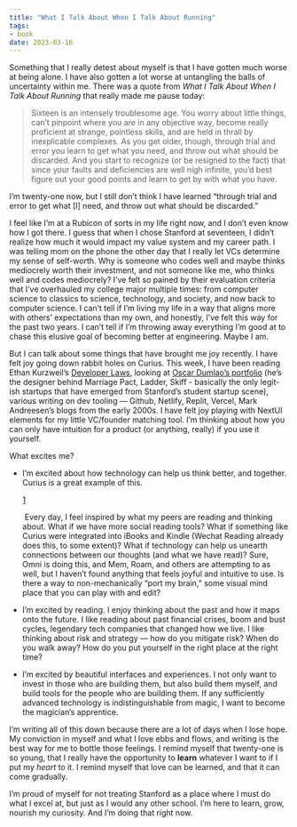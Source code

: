 ```yaml
---
title: "What I Talk About When I Talk About Running"
tags:
- book
date: 2023-03-16
---
```

Something that I really detest about myself is that I have gotten much worse at being alone. I have also gotten a lot worse at untangling the balls of uncertainty within me. There was a quote from _What I Talk About When I Talk About Running_ that really made me pause today:

> Sixteen is an intensely troublesome age. You worry about little things, can’t pinpoint where you are in any objective way, become really proficient at strange, pointless skills, and are held in thrall by inexplicable complexes. As you get older, though, through trial and error you learn to get what you need, and throw out what should be discarded. And you start to recognize (or be resigned to the fact) that since your faults and deficiencies are well nigh infinite, you’d best figure out your good points and learn to get by with what you have.

I’m twenty-one now, but I still don’t think I have learned “through trial and error to get what [I] need, and throw out what should be discarded.”

I feel like I’m at a Rubicon of sorts in my life right now, and I don’t even know how I got there. I guess that when I chose Stanford at seventeen, I didn’t realize how much it would impact my value system and my career path. I was telling mom on the phone the other day that I really let VCs determine my sense of self-worth. Why is someone who codes well and maybe thinks mediocrely worth their investment, and not someone like me, who thinks well and codes mediocrely? I’ve felt so pained by their evaluation criteria that I’ve overhauled my college major multiple times: from computer science to classics to science, technology, and society, and now back to computer science. I can’t tell if I’m living my life in a way that aligns more with others’ expectations than my own, and honestly, I’ve felt this way for the past two years. I can’t tell if I’m throwing away everything I’m good at to chase this elusive goal of becoming better at engineering. Maybe I am.

But I can talk about some things that have brought me joy recently. I have felt joy going down rabbit holes on Curius. This week, I have been reading Ethan Kurzweil’s [Developer Laws](https://www.bvp.com/atlas/developer-laws-2019?curius=2055), looking at [Oscar Dumlao’s portfolio](https://www.bvp.com/atlas/developer-laws-2019?curius=2055) (he’s the designer behind Marriage Pact, Ladder, Skiff - basically the only legit-ish startups that have emerged from Stanford’s student startup scene), various writing on dev tooling — Github, Netlify, Replit, Vercel, Mark Andreesen’s blogs from the early 2000s. I have felt joy playing with NextUI elements for my little VC/founder matching tool. I’m thinking about how you can only have intuition for a product (or anything, really) if you use it yourself.

What excites me?

-   I’m excited about how technology can help us think better, and together. Curius is a great example of this.
    
    [1](https://lindasbookshelf.substack.com/p/what-i-talk-about-when-i-talk-about#footnote-1-107489660)
    
     Every day, I feel inspired by what my peers are reading and thinking about. What if we have more social reading tools? What if something like Curius were integrated into iBooks and Kindle (Wechat Reading already does this, to some extent)? What if technology can help us unearth connections between our thoughts (and what we have read)? Sure, Omni is doing this, and Mem, Roam, and others are attempting to as well, but I haven’t found anything that feels joyful and intuitive to use. Is there a way to non-mechanically “port my brain,” some visual mind place that you can play with and edit?
    
-   I’m excited by reading. I enjoy thinking about the past and how it maps onto the future. I like reading about past financial crises, boom and bust cycles, legendary tech companies that changed how we live. I like thinking about risk and strategy — how do you mitigate risk? When do you walk away? How do you put yourself in the right place at the right time?
    
-   I’m excited by beautiful interfaces and experiences. I not only want to invest in those who are building them, but also build them myself, and build tools for the people who are building them. If any sufficiently advanced technology is indistinguishable from magic, I want to become the magician’s apprentice.
    

I’m writing all of this down because there are a lot of days when I lose hope. My conviction in myself and what I love ebbs and flows, and writing is the best way for me to bottle those feelings. I remind myself that twenty-one is so young, that I really have the opportunity to **learn** whatever I want to if I put my _heart_ to it. I remind myself that love can be learned, and that it can come gradually.  
  
I’m proud of myself for not treating Stanford as a place where I must do what I excel at, but just as I would any other school. I’m here to learn, grow, nourish my curiosity. And I’m doing that right now.